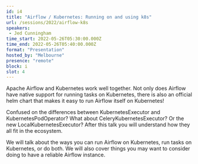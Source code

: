 ```yaml
---
id: i4
title: "Airflow / Kubernetes: Running on and using k8s"
url: /sessions/2022/airflow-k8s
speakers:
 - Jed Cunningham
time_start: 2022-05-26T05:30:00.000Z
time_end: 2022-05-26T05:40:00.000Z
format: "Presentation"
hosted_by: "Melbourne"
presence: "remote"
block: i
slot: 4
---
```


Apache Airflow and Kubernetes work well together. Not only does Airflow have native support for running tasks on Kubernetes, there is also an official helm chart that makes it easy to run Airflow itself on Kubernetes!
 
 
 
 Confused on the differences between KubernetesExecutor and KubernetesPodOperator? What about CeleryKubernetesExecutor? Or the new LocalKubernetesExecutor? After this talk you will understand how they all fit in the ecosystem.
 
 
 
 We will talk about the ways you can run Airflow on Kubernetes, run tasks on Kubernetes, or do both. We will also cover things you may want to consider doing to have a reliable Airflow instance.
